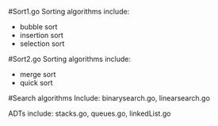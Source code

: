 #Sort1.go
Sorting algorithms include:
- bubble sort
- insertion sort
- selection sort

#Sort2.go
Sorting algorithms include:
- merge sort
- quick sort

#Search algorithms 
Include: binarysearch.go, linearsearch.go

ADTs include: stacks.go, queues.go, linkedList.go


